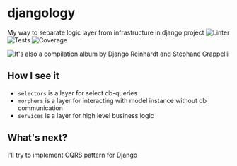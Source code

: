 # djangology

My way to separate logic layer from infrastructure in django project
![Linter](https://github.com/Miketsukami/djangology/actions/workflows/linting.yml/badge.svg)
![Tests](https://github.com/Miketsukami/djangology/actions/workflows/testing.yml/badge.svg)
![Coverage](http://img.shields.io/endpoint?url=https://gist.githubusercontent.com/Miketsukami/0a80cbf8588e10d9a6b67eeae7bbcbd2/raw/djangology_python-3.10.json)

![It's also a compilation album by Django Reinhardt and Stephane Grappelli](https://imagine-club.com/sites/default/files/styles/product_zoom/public/photos/djangology_reinhardt_django_1_lp_not_now_eu.jpg?itok=lupAw0T5)

## How I see it

* `selectors` is a layer for select db-queries
* `morphers` is a layer for interacting with model instance without db communication
* `services` is a layer for high level business logic

## What's next?

I'll try to implement CQRS pattern for Django
